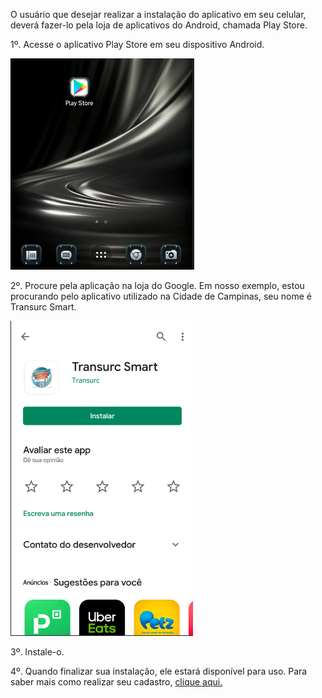 O usuário que desejar realizar a instalação do aplicativo em seu celular, deverá fazer-lo pela loja de aplicativos do Android, chamada Play Store.

1º. Acesse o aplicativo Play Store em seu dispositivo Android.

![image.png](/.attachments/image-f03a7b18-dd13-40b6-84d8-2c7b8623725f.png)


2º. Procure pela aplicação na loja do Google. Em nosso exemplo, estou procurando pelo aplicativo utilizado na Cidade de Campinas, seu nome é Transurc Smart.

![image.png](/.attachments/image-6a3d4a6e-26e0-4bc6-b174-53aadbfa21b3.png)


3º. Instale-o.

4º. Quando finalizar sua instalação, ele estará disponível para uso. Para saber mais como realizar seu cadastro, [clique aqui.](/ABT-%2D-app-Android/2.-Cadastrando-sua-conta-de-acesso/2.1.-Complementação-do-cadastro-%2D-Parte-1)







